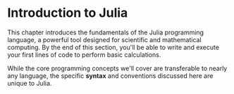 # Introduction to Julia

This chapter introduces the fundamentals of the Julia programming language, a powerful tool designed for scientific and mathematical computing. By the end of this section, you'll be able to write and execute your first lines of code to perform basic calculations.

While the core programming concepts we'll cover are transferable to nearly any language, the specific **syntax** and conventions discussed here are unique to Julia.
